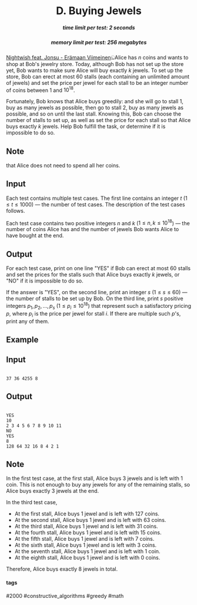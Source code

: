 <h1 style='text-align: center;'> D. Buying Jewels</h1>

<h5 style='text-align: center;'>time limit per test: 2 seconds</h5>
<h5 style='text-align: center;'>memory limit per test: 256 megabytes</h5>

[Nightwish feat. Jonsu - Erämaan Viimeinen](https://youtu.be/QYlFn5q_UQk)ඞAlice has $n$ coins and wants to shop at Bob's jewelry store. Today, although Bob has not set up the store yet, Bob wants to make sure Alice will buy exactly $k$ jewels. To set up the store, Bob can erect at most $60$ stalls (each containing an unlimited amount of jewels) and set the price per jewel for each stall to be an integer number of coins between $1$ and $10^{18}$.

Fortunately, Bob knows that Alice buys greedily: and she will go to stall $1$, buy as many jewels as possible, then go to stall $2$, buy as many jewels as possible, and so on until the last stall. Knowing this, Bob can choose the number of stalls to set up, as well as set the price for each stall so that Alice buys exactly $k$ jewels. Help Bob fulfill the task, or determine if it is impossible to do so.

## Note

 that Alice does not need to spend all her coins.

## Input

Each test contains multiple test cases. The first line contains an integer $t$ ($1 \le t \le 1000$) — the number of test cases. The description of the test cases follows.

Each test case contains two positive integers $n$ and $k$ ($1 \le n, k \le 10^{18}$) — the number of coins Alice has and the number of jewels Bob wants Alice to have bought at the end.

## Output

For each test case, print on one line "YES" if Bob can erect at most $60$ stalls and set the prices for the stalls such that Alice buys exactly $k$ jewels, or "NO" if it is impossible to do so.

If the answer is "YES", on the second line, print an integer $s$ ($1 \le s \le 60$) — the number of stalls to be set up by Bob. On the third line, print $s$ positive integers $p_1, p_2, \ldots, p_s$ ($1 \le p_i \le 10^{18})$ that represent such a satisfactory pricing $p$, where $p_i$ is the price per jewel for stall $i$. If there are multiple such $p$'s, print any of them.

## Example

## Input


```

37 36 4255 8
```
## Output


```

YES
10
2 3 4 5 6 7 8 9 10 11
NO
YES
8
128 64 32 16 8 4 2 1

```
## Note

In the first test case, at the first stall, Alice buys $3$ jewels and is left with $1$ coin. This is not enough to buy any jewels for any of the remaining stalls, so Alice buys exactly $3$ jewels at the end.

In the third test case, 

* At the first stall, Alice buys $1$ jewel and is left with $127$ coins.
* At the second stall, Alice buys $1$ jewel and is left with $63$ coins.
* At the third stall, Alice buys $1$ jewel and is left with $31$ coins.
* At the fourth stall, Alice buys $1$ jewel and is left with $15$ coins.
* At the fifth stall, Alice buys $1$ jewel and is left with $7$ coins.
* At the sixth stall, Alice buys $1$ jewel and is left with $3$ coins.
* At the seventh stall, Alice buys $1$ jewel and is left with $1$ coin.
* At the eighth stall, Alice buys $1$ jewel and is left with $0$ coins.

 Therefore, Alice buys exactly $8$ jewels in total.

#### tags 

#2000 #constructive_algorithms #greedy #math 